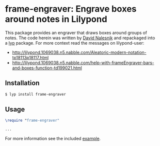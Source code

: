 # frame-engraver: Engrave boxes around notes in Lilypond

This package provides an engraver that draws boxes around groups of notes. The code herein was written by [David Nalesnik](https://github.com/davidnalesnik) and repackaged into a [lyp](https://github.com/noteflakes/lyp) package. For more context read the messages on lilypond-user:

- http://lilypond.1069038.n5.nabble.com/Aleatoric-modern-notation-tp18113p18117.html
- http://lilypond.1069038.n5.nabble.com/help-with-frameEngraver-bars-and-boxes-function-td199021.html

## Installation

```bash
$ lyp install frame-engraver
```

## Usage

```lilypond
\require "frame-engraver"

...
```

For more information see the included [example](test/frame-engraver-test.ly).

